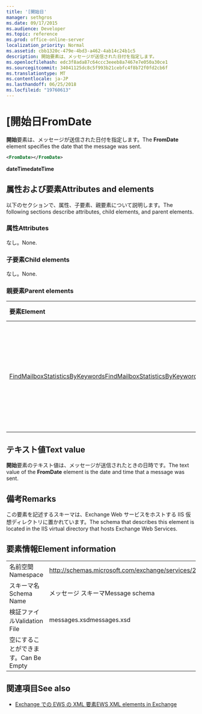 ```yaml
---
title: '[開始日'
manager: sethgros
ms.date: 09/17/2015
ms.audience: Developer
ms.topic: reference
ms.prod: office-online-server
localization_priority: Normal
ms.assetid: cbb1320c-479e-4bd3-a462-4ab14c24b1c5
description: 開始要素は、メッセージが送信された日付を指定します。
ms.openlocfilehash: edc3f8ada87c64ccc3eeeb8a7467e7e050a30ce1
ms.sourcegitcommit: 34041125dc8c5f993b21cebfc4f8b72f0fd2cb6f
ms.translationtype: MT
ms.contentlocale: ja-JP
ms.lasthandoff: 06/25/2018
ms.locfileid: "19760613"
---
```

# <a name="fromdate"></a><span data-ttu-id="99619-103">[開始日</span><span class="sxs-lookup"><span data-stu-id="99619-103">FromDate</span></span>

<span data-ttu-id="99619-104">**開始**要素は、メッセージが送信された日付を指定します。</span><span class="sxs-lookup"><span data-stu-id="99619-104">The **FromDate** element specifies the date that the message was sent.</span></span> 
  
```XML
<FromDate></FromDate>
```

 <span data-ttu-id="99619-105">**dateTime**</span><span class="sxs-lookup"><span data-stu-id="99619-105">**dateTime**</span></span>
## <a name="attributes-and-elements"></a><span data-ttu-id="99619-106">属性および要素</span><span class="sxs-lookup"><span data-stu-id="99619-106">Attributes and elements</span></span>

<span data-ttu-id="99619-107">以下のセクションで、属性、子要素、親要素について説明します。</span><span class="sxs-lookup"><span data-stu-id="99619-107">The following sections describe attributes, child elements, and parent elements.</span></span>
  
### <a name="attributes"></a><span data-ttu-id="99619-108">属性</span><span class="sxs-lookup"><span data-stu-id="99619-108">Attributes</span></span>

<span data-ttu-id="99619-109">なし。</span><span class="sxs-lookup"><span data-stu-id="99619-109">None.</span></span>
  
### <a name="child-elements"></a><span data-ttu-id="99619-110">子要素</span><span class="sxs-lookup"><span data-stu-id="99619-110">Child elements</span></span>

<span data-ttu-id="99619-111">なし。</span><span class="sxs-lookup"><span data-stu-id="99619-111">None.</span></span>
  
### <a name="parent-elements"></a><span data-ttu-id="99619-112">親要素</span><span class="sxs-lookup"><span data-stu-id="99619-112">Parent elements</span></span>

|<span data-ttu-id="99619-113">**要素**</span><span class="sxs-lookup"><span data-stu-id="99619-113">**Element**</span></span>|<span data-ttu-id="99619-114">**説明**</span><span class="sxs-lookup"><span data-stu-id="99619-114">**Description**</span></span>|
|:-----|:-----|
|[<span data-ttu-id="99619-115">FindMailboxStatisticsByKeywords</span><span class="sxs-lookup"><span data-stu-id="99619-115">FindMailboxStatisticsByKeywords</span></span>](findmailboxstatisticsbykeywords.md) <br/> |<span data-ttu-id="99619-116">キーワードでメールボックスの統計情報を検索するための要求を指定します。</span><span class="sxs-lookup"><span data-stu-id="99619-116">Specifies a request to search for mailbox statistics by keyword.</span></span>  <br/> |
   
## <a name="text-value"></a><span data-ttu-id="99619-117">テキスト値</span><span class="sxs-lookup"><span data-stu-id="99619-117">Text value</span></span>

<span data-ttu-id="99619-118">**開始**要素のテキスト値は、メッセージが送信されたときの日時です。</span><span class="sxs-lookup"><span data-stu-id="99619-118">The text value of the **FromDate** element is the date and time that a message was sent.</span></span> 
  
## <a name="remarks"></a><span data-ttu-id="99619-119">備考</span><span class="sxs-lookup"><span data-stu-id="99619-119">Remarks</span></span>

<span data-ttu-id="99619-120">この要素を記述するスキーマは、Exchange Web サービスをホストする IIS 仮想ディレクトリに置かれています。</span><span class="sxs-lookup"><span data-stu-id="99619-120">The schema that describes this element is located in the IIS virtual directory that hosts Exchange Web Services.</span></span>
  
## <a name="element-information"></a><span data-ttu-id="99619-121">要素情報</span><span class="sxs-lookup"><span data-stu-id="99619-121">Element information</span></span>

|||
|:-----|:-----|
|<span data-ttu-id="99619-122">名前空間</span><span class="sxs-lookup"><span data-stu-id="99619-122">Namespace</span></span>  <br/> |http://schemas.microsoft.com/exchange/services/2006/messages  <br/> |
|<span data-ttu-id="99619-123">スキーマ名</span><span class="sxs-lookup"><span data-stu-id="99619-123">Schema Name</span></span>  <br/> |<span data-ttu-id="99619-124">メッセージ スキーマ</span><span class="sxs-lookup"><span data-stu-id="99619-124">Message schema</span></span>  <br/> |
|<span data-ttu-id="99619-125">検証ファイル</span><span class="sxs-lookup"><span data-stu-id="99619-125">Validation File</span></span>  <br/> |<span data-ttu-id="99619-126">messages.xsd</span><span class="sxs-lookup"><span data-stu-id="99619-126">messages.xsd</span></span>  <br/> |
|<span data-ttu-id="99619-127">空にすることができます。</span><span class="sxs-lookup"><span data-stu-id="99619-127">Can Be Empty</span></span>  <br/> ||
   
## <a name="see-also"></a><span data-ttu-id="99619-128">関連項目</span><span class="sxs-lookup"><span data-stu-id="99619-128">See also</span></span>



- [<span data-ttu-id="99619-129">Exchange での EWS の XML 要素</span><span class="sxs-lookup"><span data-stu-id="99619-129">EWS XML elements in Exchange</span></span>](ews-xml-elements-in-exchange.md)

